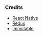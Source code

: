 ### Credits
- [React Native](https://github.com/facebook/react-native)
- [Redux](https://github.com/reactjs/redux)
- [Immutable](https://github.com/facebook/immutable-js/)
